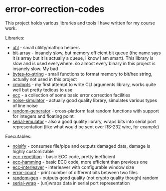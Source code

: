 # error-correction-codes

This project holds various libraries and tools I have written for my course work.

Libraries:

- [util](util/doc.md) - small utility/math/io helpers
- [bit-array](bit-array/doc.md) - insanely slow, but memory efficient bit queue
(the name says it is array but it is actually a queue, I know I am smart).
This library is slow and is used everywhere. so almost every binary
in this project is insanely slow. My bad
- [bytes-to-string](bytes-to-string/doc.md) - small functions to format memory to bit/hex string,
actually not used in this project
- [cmdopts](cmdopts/doc.md) - my first attempt to write CLI arguments library,
works quite well but pretty tedious to use
- [ecc](ecc/doc.md) - a collection of some basic error correction facilities
- [noise-simulator](noise-simulator/doc.md) - actually good quality library,
simulates various types of line noise
- [random-generator](random-generator/doc.md) - cross-platform fast random functions
with support for integers and floating point
- [serial-emulator](serial-emulator/doc.md) - also a good quality library,
wraps bits into serial port representation (like what would be sent over RS-232 wire, for example)

Executables:

- [noisify](noisify.c#L11-L23) - consumes file/pipe and outputs damaged data,
damage is highly customizable
- [ecc-repetition](ecc-repetition.c#L13-L19) - basic ECC code, pretty inefficient
- [ecc-hamming](ecc-hamming.c#L12-L20) - basic ECC code, more efficient than previous one
- [ecc-interleaver](ecc-interleaver.c#L13-L21) - interleaver with configurable window size
- [error-count](error-count.c#L9-L10) - print number of different bits between two files
- [random-gen](random-gen.c#L12-L16) - outputs good quality (not crypto quality though) random
- [serial-wrap](serial-wrap.c#L11-L23) - (un)wraps data in serial port representation
